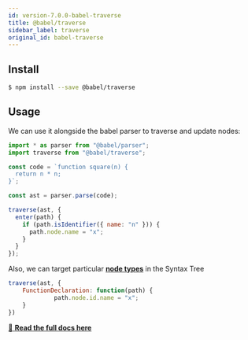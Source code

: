 ```yaml
---
id: version-7.0.0-babel-traverse
title: @babel/traverse
sidebar_label: traverse
original_id: babel-traverse
---
```


## Install

```sh
$ npm install --save @babel/traverse
```

## Usage

We can use it alongside the babel parser to traverse and update nodes:

```js
import * as parser from "@babel/parser";
import traverse from "@babel/traverse";

const code = `function square(n) {
  return n * n;
}`;

const ast = parser.parse(code);

traverse(ast, {
  enter(path) {
    if (path.isIdentifier({ name: "n" })) {
      path.node.name = "x";
    }
  }
});
```

Also, we can target particular [**node types**](https://babeljs.io/docs/en/babel-types#api) in the Syntax Tree

```js
traverse(ast, {
    FunctionDeclaration: function(path) {
             path.node.id.name = "x";
    }
})
```

[📖 **Read the full docs here**](https://github.com/thejameskyle/babel-handbook/blob/master/translations/en/plugin-handbook.md#babel-traverse)

